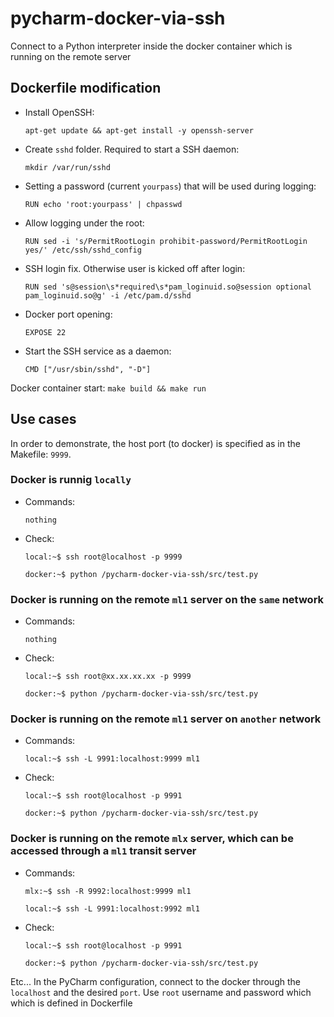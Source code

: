 # pycharm-docker-via-ssh
Connect to a Python interpreter inside the docker container which is running on the remote server

## Dockerfile modification
* Install OpenSSH:
   
    `apt-get update && apt-get install -y openssh-server`

* Create `sshd` folder. Required to start a SSH daemon:
    
    `mkdir /var/run/sshd`
    
* Setting a password (current `yourpass`) that will be used during logging:

    `RUN echo 'root:yourpass' | chpasswd`
    
*  Allow logging under the root:
    
    `RUN sed -i 's/PermitRootLogin prohibit-password/PermitRootLogin yes/' /etc/ssh/sshd_config`
    
*  SSH login fix. Otherwise user is kicked off after login:

    `RUN sed 's@session\s*required\s*pam_loginuid.so@session optional pam_loginuid.so@g' -i /etc/pam.d/sshd`
    
* Docker port opening:
    
    `EXPOSE 22`

* Start the SSH service as a daemon:
    
    `CMD ["/usr/sbin/sshd", "-D"]`
    
Docker container start: `make build && make run`
    
## Use cases
In order to demonstrate, the host port (to docker) is specified as in the Makefile: `9999`.

### Docker is runnig `locally`
* Commands:

    `nothing`
    
* Check: 

    `local:~$ ssh root@localhost -p 9999`
    
    `docker:~$ python /pycharm-docker-via-ssh/src/test.py`

### Docker is running on the remote `ml1` server on the `same` network
* Commands:

    `nothing`
    
* Check: 

    `local:~$ ssh root@xx.xx.xx.xx -p 9999`
    
    `docker:~$ python /pycharm-docker-via-ssh/src/test.py`

### Docker is running on the remote `ml1` server on `another` network
* Commands:
    
    `local:~$ ssh -L 9991:localhost:9999 ml1`

* Check: 

    `local:~$ ssh root@localhost -p 9991`
    
    `docker:~$ python /pycharm-docker-via-ssh/src/test.py`

### Docker is running on the remote `mlx` server, which can be accessed through a `ml1` transit server
* Commands:
    
    `mlx:~$ ssh -R 9992:localhost:9999 ml1`
    
    `local:~$ ssh -L 9991:localhost:9992 ml1`
    
* Check: 

    `local:~$ ssh root@localhost -p 9991`
    
    `docker:~$ python /pycharm-docker-via-ssh/src/test.py`



Etc...
In the PyCharm configuration, connect to the docker through the `localhost` and the desired `port`.
Use `root` username and password which which is defined in Dockerfile